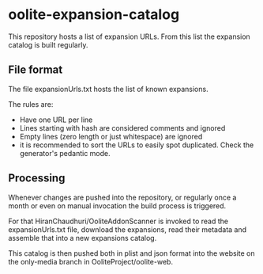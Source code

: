 # oolite-expansion-catalog

This repository hosts a list of expansion URLs.
From this list the expansion catalog is built regularly.

## File format

The file expansionUrls.txt hosts the list of known expansions.

 The rules are:
 - Have one URL per line
 - Lines starting with hash are considered comments and ignored
 - Empty lines (zero length or just whitespace) are ignored
 - it is recommended to sort the URLs to easily spot duplicated.
   Check the generator's pedantic mode.


## Processing

Whenever changes are pushed into the repository, or regularly 
once a month or even on manual invocation the build process is 
triggered. 

For that HiranChaudhuri/OoliteAddonScanner is invoked to read 
the expansionUrls.txt file, download the expansions, read their 
metadata and assemble that into a new expansions catalog.

This catalog is then pushed both in plist and json format into 
the website on the only-media branch in OoliteProject/oolite-web.

